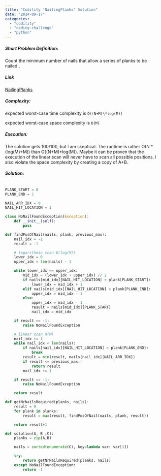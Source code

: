 ```yaml
---
title: "Codility 'NailingPlanks' Solution"
date: "2014-09-17"
categories: 
  - "codility"
  - "coding-challenge"
  - "python"
---
```


##### Short Problem Definition:

Count the minimum number of nails that allow a series of planks to be nailed..

##### Link

[NailingPlanks](https://codility.com/demo/take-sample-test/nailing_planks)

##### Complexity:

expected worst-case time complexity is `O((N+M)\*log(M))`

expected worst-case space complexity is `O(M)`

##### Execution:

The solution gets 100/100, but I am skeptical. The runtime is rather O(N \* (log(M)+M)) than O((N+M)\*log(M)).  Maybe it can be proven that the execution of the linear scan will never have to scan all possible positions. I also violate the space complexity by creating a copy of A+B.

##### Solution:

```python

PLANK_START = 0
PLANK_END = 1

NAIL_ARR_IDX = 0
NAIL_HIT_LOCATION = 1

class NoNailFoundException(Exception):
    def __init__(self):
        pass

def findPosOfNail(nails, plank, previous_max):
    nail_idx = -1
    result = -1

    # logarithmic scan O(log(M))
    lower_idx = 0
    upper_idx = len(nails) - 1

    while lower_idx <= upper_idx:
        mid_idx = (lower_idx + upper_idx) // 2
        if nails[mid_idx][NAIL_HIT_LOCATION] < plank[PLANK_START]:
            lower_idx = mid_idx + 1
        elif nails[mid_idx][NAIL_HIT_LOCATION] > plank[PLANK_END]:
            upper_idx = mid_idx - 1
        else:
            upper_idx = mid_idx - 1
            result = nails[mid_idx][PLANK_START]
            nail_idx = mid_idx

    if result == -1:
        raise NoNailFoundException

    # linear scan O(M)
    nail_idx += 1
    while nail_idx < len(nails):
        if nails[nail_idx][NAIL_HIT_LOCATION] > plank[PLANK_END]:
            break
        result = min(result, nails[nail_idx][NAIL_ARR_IDX])
        if result <= previous_max:
            return result
        nail_idx += 1

    if result == -1:
        raise NoNailFoundException

    return result

def getNrNailsRequired(planks, nails):
    result = 0
    for plank in planks:
        result = max(result, findPosOfNail(nails, plank, result))

    return result+1

def solution(A, B ,C):
    planks = zip(A,B)

    nails = sorted(enumerate(C), key=lambda var: var[1])

    try:
        return getNrNailsRequired(planks, nails)
    except NoNailFoundException:
        return -1
```

